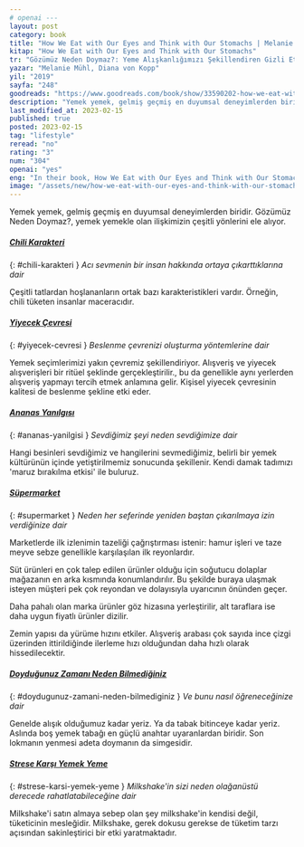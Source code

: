 ```yaml
---
# openai ---
layout: post
category: book
title: "How We Eat with Our Eyes and Think with Our Stomachs | Melanie Mühl, Diana von Kopp (Kitap)"
kitap: "How We Eat with Our Eyes and Think with Our Stomachs"
tr: "Gözümüz Neden Doymaz?: Yeme Alışkanlığımızı Şekillendiren Gizli Etkiler"
yazar: "Melanie Mühl, Diana von Kopp"
yil: "2019"
sayfa: "248"
goodreads: "https://www.goodreads.com/book/show/33590202-how-we-eat-with-our-eyes-and-think-with-our-stomachs"
description: "Yemek yemek, gelmiş geçmiş en duyumsal deneyimlerden biridir. Gözümüz Neden Doymaz?, yemek yemekle olan ilişkimizin çeşitli yönlerini ele alıyor."
last_modified_at: 2023-02-15
published: true
posted: 2023-02-15
tag: "lifestyle"
reread: "no"
rating: "3"
num: "304"
openai: "yes"
eng: "In their book, How We Eat with Our Eyes and Think with Our Stomachs, Melanie Mühl and Diana von Kopp explore the complex relationship between our senses, emotions, and eating habits. The book investigates how our different sensory cues such as sight, smell, and touch can affect our appetite and satisfaction. The authors also discuss how our cultural background can shape our daily food preferences and the way we eat."
image: "/assets/new/how-we-eat-with-our-eyes-and-think-with-our-stomachs.jpg"
---
```


Yemek yemek, gelmiş geçmiş en duyumsal deneyimlerden biridir. Gözümüz Neden Doymaz?, yemek yemekle olan ilişkimizin çeşitli yönlerini ele alıyor.

##### [Chili Karakteri](#chili-karakteri)

{: #chili-karakteri }
_Acı sevmenin bir insan hakkında ortaya çıkarttıklarına dair_

Çeşitli tatlardan hoşlananların ortak bazı karakteristikleri vardır. Örneğin, chili tüketen insanlar maceracıdır.

##### [Yiyecek Çevresi](#yiyecek-cevresi)

{: #yiyecek-cevresi }
_Beslenme çevrenizi oluşturma yöntemlerine dair_

Yemek seçimlerimizi yakın çevremiz şekillendiriyor. Alışveriş ve yiyecek alışverişleri bir ritüel şeklinde gerçekleştirilir., bu da genellikle aynı yerlerden alışveriş yapmayı tercih etmek anlamına gelir. Kişisel yiyecek çevresinin kalitesi de beslenme şekline etki eder.

##### [Ananas Yanılgısı](#ananas-yanilgisi)

{: #ananas-yanilgisi }
_Sevdiğimiz şeyi neden sevdiğimize dair_

Hangi besinleri sevdiğimiz ve hangilerini sevmediğimiz, belirli bir yemek kültürünün içinde yetiştirilmemiz sonucunda şekillenir. Kendi damak tadımızı 'maruz bırakılma etkisi' ile buluruz.

##### [Süpermarket](#supermarket)

{: #supermarket }
_Neden her seferinde yeniden baştan çıkarılmaya izin verdiğinize dair_

Marketlerde ilk izlenimin tazeliği çağrıştırması istenir: hamur işleri ve taze meyve sebze genellikle karşılaşılan ilk reyonlardır.

Süt ürünleri en çok talep edilen ürünler olduğu için soğutucu dolaplar mağazanın en arka kısmında konumlandırılır. Bu şekilde buraya ulaşmak isteyen müşteri pek çok reyondan ve dolayısıyla uyarıcının önünden geçer.

Daha pahalı olan marka ürünler göz hizasına yerleştirilir, alt taraflara ise daha uygun fiyatlı ürünler dizilir.

Zemin yapısı da yürüme hızını etkiler. Alışveriş arabası çok sayıda ince çizgi üzerinden ittirildiğinde ilerleme hızı olduğundan daha hızlı olarak hissedilecektir.

##### [Doyduğunuz Zamanı Neden Bilmediğiniz](#doydugunuz-zamani-neden-bilmediginiz)

{: #doydugunuz-zamani-neden-bilmediginiz }
_Ve bunu nasıl öğreneceğinize dair_

Genelde alışık olduğumuz kadar yeriz. Ya da tabak bitinceye kadar yeriz. Aslında boş yemek tabağı en güçlü anahtar uyaranlardan biridir. Son lokmanın yenmesi adeta doymanın da simgesidir.

##### [Strese Karşı Yemek Yeme](#strese-karsi-yemek-yeme)

{: #strese-karsi-yemek-yeme }
_Milkshake'in sizi neden olağanüstü derecede rahatlatabileceğine dair_

Milkshake'i satın almaya sebep olan şey milkshake'in kendisi değil, tüketicinin mesleğidir. Milkshake, gerek dokusu gerekse de tüketim tarzı açısından sakinleştirici bir etki yaratmaktadır.
